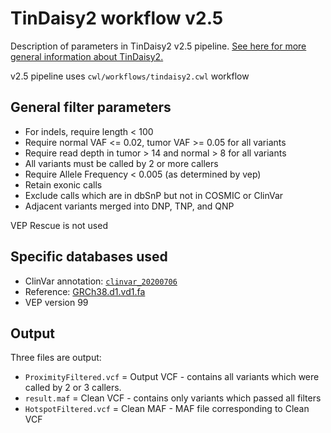 # TinDaisy2 workflow v2.5

Description of parameters in TinDaisy2 v2.5 pipeline.  [See here for more 
general information about TinDaisy2.](https://github.com/ding-lab/TinDaisy)

v2.5 pipeline uses `cwl/workflows/tindaisy2.cwl` workflow

## General filter parameters

* For indels, require length < 100
* Require normal VAF <= 0.02, tumor VAF >= 0.05 for all variants
* Require read depth in tumor > 14 and normal > 8 for all variants
* All variants must be called by 2 or more callers
* Require Allele Frequency < 0.005 (as determined by vep) 
* Retain exonic calls
* Exclude calls which are in dbSnP but not in COSMIC or ClinVar
* Adjacent variants merged into DNP, TNP, and QNP 

VEP Rescue is not used

## Specific databases used

* ClinVar annotation: [`clinvar_20200706`](https://ftp.ncbi.nlm.nih.gov/pub/clinvar/vcf_GRCh38/archive_2.0/2020/clinvar_20200706.vcf.gz)
* Reference: [GRCh38.d1.vd1.fa](https://gdc.cancer.gov/about-data/gdc-data-processing/gdc-reference-files)
* VEP version 99

## Output

Three files are output:
* `ProximityFiltered.vcf` = Output VCF - contains all variants which were called by 2 or 3 callers.
* `result.maf` = Clean VCF - contains only variants which passed all filters
* `HotspotFiltered.vcf` = Clean MAF - MAF file corresponding to Clean VCF


